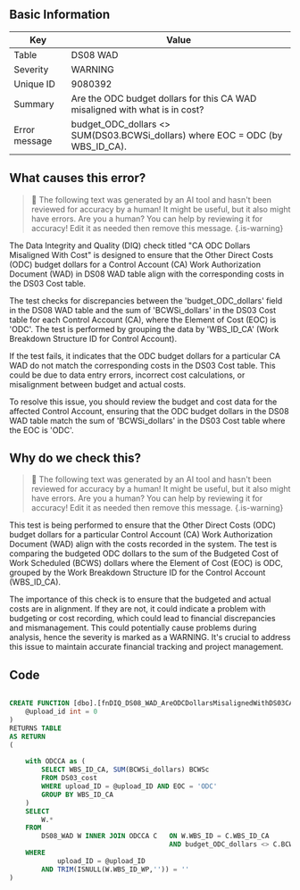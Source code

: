 ## Basic Information
| Key         | Value          |
|-------------|----------------|
| Table       | DS08 WAD |
| Severity    | WARNING |
| Unique ID   | 9080392   |
| Summary     | Are the ODC budget dollars for this CA WAD misaligned with what is in cost? |
| Error message | budget_ODC_dollars <> SUM(DS03.BCWSi_dollars) where EOC = ODC (by WBS_ID_CA). |

## What causes this error?

> :robot: The following text was generated by an AI tool and hasn't been reviewed for accuracy by a human! It might be useful, but it also might have errors. Are you a human? You can help by reviewing it for accuracy! Edit it as needed then remove this message.
{.is-warning}

The Data Integrity and Quality (DIQ) check titled "CA ODC Dollars Misaligned With Cost" is designed to ensure that the Other Direct Costs (ODC) budget dollars for a Control Account (CA) Work Authorization Document (WAD) in DS08 WAD table align with the corresponding costs in the DS03 Cost table.

The test checks for discrepancies between the 'budget_ODC_dollars' field in the DS08 WAD table and the sum of 'BCWSi_dollars' in the DS03 Cost table for each Control Account (CA), where the Element of Cost (EOC) is 'ODC'. The test is performed by grouping the data by 'WBS_ID_CA' (Work Breakdown Structure ID for Control Account).

If the test fails, it indicates that the ODC budget dollars for a particular CA WAD do not match the corresponding costs in the DS03 Cost table. This could be due to data entry errors, incorrect cost calculations, or misalignment between budget and actual costs. 

To resolve this issue, you should review the budget and cost data for the affected Control Account, ensuring that the ODC budget dollars in the DS08 WAD table match the sum of 'BCWSi_dollars' in the DS03 Cost table where the EOC is 'ODC'.
## Why do we check this?

> :robot: The following text was generated by an AI tool and hasn't been reviewed for accuracy by a human! It might be useful, but it also might have errors. Are you a human? You can help by reviewing it for accuracy! Edit it as needed then remove this message.
{.is-warning}

This test is being performed to ensure that the Other Direct Costs (ODC) budget dollars for a particular Control Account (CA) Work Authorization Document (WAD) align with the costs recorded in the system. The test is comparing the budgeted ODC dollars to the sum of the Budgeted Cost of Work Scheduled (BCWS) dollars where the Element of Cost (EOC) is ODC, grouped by the Work Breakdown Structure ID for the Control Account (WBS_ID_CA).

The importance of this check is to ensure that the budgeted and actual costs are in alignment. If they are not, it could indicate a problem with budgeting or cost recording, which could lead to financial discrepancies and mismanagement. This could potentially cause problems during analysis, hence the severity is marked as a WARNING. It's crucial to address this issue to maintain accurate financial tracking and project management.
## Code

```sql

CREATE FUNCTION [dbo].[fnDIQ_DS08_WAD_AreODCDollarsMisalignedWithDS03CA] (
	@upload_id int = 0
)
RETURNS TABLE
AS RETURN
(
	
	with ODCCA as (
		SELECT WBS_ID_CA, SUM(BCWSi_dollars) BCWSc
		FROM DS03_cost
		WHERE upload_ID = @upload_ID AND EOC = 'ODC'
		GROUP BY WBS_ID_CA
	)
	SELECT 
		W.*
	FROM
		DS08_WAD W INNER JOIN ODCCA C 	ON W.WBS_ID = C.WBS_ID_CA
										AND budget_ODC_dollars <> C.BCWSc			
	WHERE
			upload_ID = @upload_ID  
		AND TRIM(ISNULL(W.WBS_ID_WP,'')) = ''
)
```
